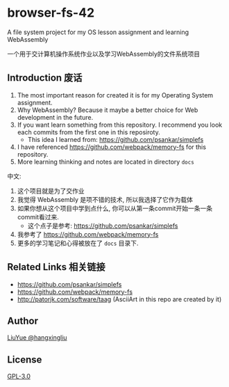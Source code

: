 # browser-fs-42

A file system project for my OS lesson assignment and learning WebAssembly

一个用于交计算机操作系统作业以及学习WebAssembly的文件系统项目

## Introduction 废话

1. The most important reason for created it is for my Operating System assignment. 
2. Why WebAssembly? Because it maybe a better choice for Web development in the future.
3. If you want learn something from this repository. I recommend you look each commits from the first one in this reposiroty.
	- This idea I learned from: <https://github.com/psankar/simplefs>
4. I have referenced <https://github.com/webpack/memory-fs> for this repository.
5. More learning thinking and notes are located in directory `docs`

中文:

1. 这个项目就是为了交作业
2. 我觉得 WebAssembly 是项不错的技术, 所以我选择了它作为载体
3. 如果你想从这个项目中学到点什么, 你可以从第一条commit开始一条一条commit看过来.
	- 这个点子是参考: <https://github.com/psankar/simplefs>
4. 我参考了 <https://github.com/webpack/memory-fs>
4. 更多的学习笔记和心得被放在了 `docs` 目录下.

## Related Links 相关链接

- <https://github.com/psankar/simplefs>
- <https://github.com/webpack/memory-fs>
- <http://patorjk.com/software/taag> (AsciiArt in this repo are created by it)


## Author 

[LiuYue @hangxingliu](https://github.com/hangxingliu)


## License

[GPL-3.0](LICENSE)
